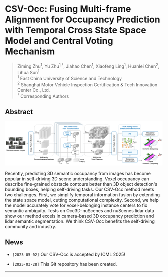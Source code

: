 # CSV-Occ: Fusing Multi-frame Alignment for Occupancy Prediction with Temporal Cross State Space Model and Central Voting Mechanism


> Ziming Zhu<sup>1</sup>, Yu Zhu<sup>1,†</sup>, Jiahao Chen<sup>1</sup>, Xiaofeng Ling<sup>1</sup>, Huanlei Chen<sup>2</sup>, Lihua Sun<sup>1</sup> <br>
> <sup>1</sup> East China University of Science and Technology <br>
> <sup>2</sup> Shanghai Motor Vehicle Inspection Certification & Tech Innovation Center Co., Ltd. <br>
> <sup>†</sup> Corresponding Authors

## Abstract
![Abstract](./figs/Abstract.png)

Recently, predicting 3D semantic occupancy from images has become popular in self-driving 3D scene understanding. Voxel occupancy can describe fine-grained obstacle contours better than 3D object detection's bounding boxes, helping self-driving tasks. Our CSV-Occ method meets two challenges. First, we simplify temporal information fusion by extending the state space model, cutting computational complexity. Second, we help the model accurately vote for voxel-belonging instance centers to fix semantic ambiguity. Tests on Occ3D-nuScenes and nuScenes lidar data show our method excels in camera-based 3D occupancy prediction and lidar semantic segmentation. We think CSV-Occ benefits the self-driving community and industry.

## News
- `[2025-05-02]` Our CSV-Occ is accepted by ICML 2025!

- `[2025-03-28]` This Git repository has been created.

---